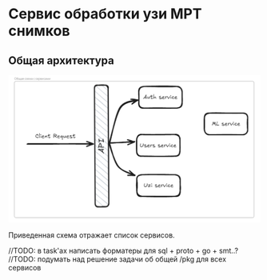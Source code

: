 # Сервис обработки узи МРТ снимков

## Общая архитектура

![all_services_shema](./assets/all_services_shema.png)

Приведенная схема отражает список сервисов.

//TODO: в task'ах написать форматеры для sql + proto + go + smt..?
//TODO: подумать над решение задачи об общей /pkg для всех сервисов